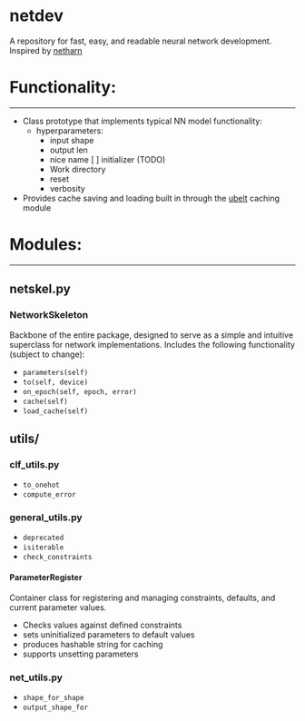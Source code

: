 # netdev
A repository for fast, easy, and readable neural network development.
Inspired by [netharn](github.com/erotemic/netharn)

# Functionality:
---
- Class prototype that implements typical NN model functionality:
  - hyperparameters:
    - input shape
    - output len
    - nice name
    [ ] initializer (TODO)
    - Work directory
    - reset
    - verbosity
 - Provides cache saving and loading built in through the
   [ubelt](github.com/erotemic/ubelt) caching module

# Modules:
---
## netskel.py

### NetworkSkeleton
Backbone of the entire package, designed to serve as a simple and intuitive
superclass for network implementations. Includes the following functionality
(subject to change):
- `parameters(self)`
- `to(self, device)`
- `on_epoch(self, epoch, error)`
- `cache(self)`
- `load_cache(self)`

## utils/

### clf_utils.py
- `to_onehot`
- `compute_error`

### general_utils.py
- `deprecated`
- `isiterable`
- `check_constraints`

#### ParameterRegister
Container class for registering and managing constraints, defaults, and current
parameter values.
- Checks values against defined constraints
- sets uninitialized parameters to default values
- produces hashable string for caching
- supports unsetting parameters 

### net_utils.py
- `shape_for_shape`
- `output_shape_for`



